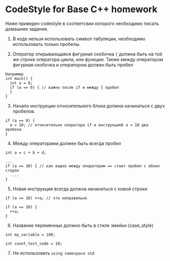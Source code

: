 # CodeStyle for Base C++ homework
Ниже приведен codestyle в соответсвии которого необходимо писать домашнее задание.
1. В коде нельзя использовать символ табуляции, необходимо использовать только пробелы.

2. Оператор открывающаяся фигурная скобочка `{` должна быть на той же строке оператора цикла, или функции. Также между оператором фигурная скобочка и оператором должен быть пробел
```
Например
int main() {
  int a = 0;
  if (a == 0) { // важно после if и между { пробел
  }
}
```

3. Начало инструкции относительного блока должна начинаться с двух пробелов.
```
if (a == 0) {
  a = 10; // относительно оператора if и инструкцией a = 10 два пробела
}
```

4. Между операторами должен быть всегда пробел
```
int a = c + b + d;

...
if (a == 10) { // как видно между оператором == стоит пробел с обоих сторон
  ....
}
```

5. Новая инструкция всегда должна начинаться с новой строки
```
if (a == 10) ++a; // это неправильно

if (a == 10) {
  ++a;
}
```

6. Название переменных должно быть в стиле змейки (case_style)
```
int my_variable = 100;

int count_test_code = 10;
```

7. Не использовать `using namespace std`
